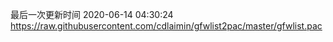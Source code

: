 最后一次更新时间 2020-06-14 04:30:24
https://raw.githubusercontent.com/cdlaimin/gfwlist2pac/master/gfwlist.pac

